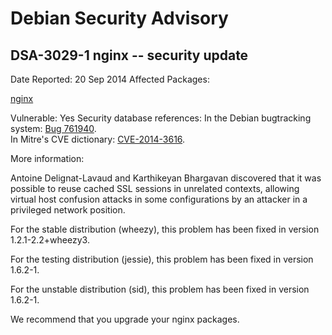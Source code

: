 
Debian Security Advisory
========================


DSA-3029-1 nginx -- security update
-----------------------------------



Date Reported:
20 Sep 2014
Affected Packages:

[nginx](https://packages.debian.org/src:nginx)

Vulnerable:
Yes
Security database references:
In the Debian bugtracking system: [Bug 761940](https://bugs.debian.org/cgi-bin/bugreport.cgi?bug=761940).  
In Mitre's CVE dictionary: [CVE-2014-3616](https://security-tracker.debian.org/tracker/CVE-2014-3616).  

More information:

Antoine Delignat-Lavaud and Karthikeyan Bhargavan discovered that it was
possible to reuse cached SSL sessions in unrelated contexts, allowing
virtual host confusion attacks in some configurations by an attacker in
a privileged network position.


For the stable distribution (wheezy), this problem has been fixed in
version 1.2.1-2.2+wheezy3.


For the testing distribution (jessie), this problem has been fixed in
version 1.6.2-1.


For the unstable distribution (sid), this problem has been fixed in
version 1.6.2-1.


We recommend that you upgrade your nginx packages.





